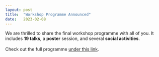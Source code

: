 ```yaml
---
layout: post
title:  "Workshop Programme Announced"
date:   2023-02-08
---
```


<p class="intro"><span class="dropcap"> W</span>e are thrilled to share the final workshop programme with all of you. It includes <b>19 talks</b>, a <b>poster</b> session, and several <b>social activities</b>.
<br>
<br>
Check out the full programme <a href='https://estml.github.io/schedule/'> under this link</a>. 
</p>
